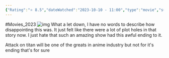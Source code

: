 ```yaml
---
{"Rating":"⭐ 8.5","dateWatched":"2023-10-10 - 11:00","type":"movie","subType":"special","title":"Shingeki no Kyojin: The Final Season - Kanketsu-hen","englishTitle":"Attack on Titan: Final Season - The Final Chapters","year":2023,"dataSource":"MALAPI","url":"https://myanimelist.net/anime/51535/Shingeki_no_Kyojin__The_Final_Season_-_Kanketsu-hen","id":51535,"genres":["Action","Drama","Suspense"],"producer":"MAPPA","duration":"1 hr 12 min per ep","onlineRating":8.99,"actors":null,"image":"https://cdn.myanimelist.net/images/anime/1279/131078.jpg","released":true,"streamingServices":null,"premiere":"04/03/2023","watched":false,"lastWatched":"","personalRating":7.5,"tags":["mediaDB/tv/movie"],"dg-publish":true,"permalink":"/media-db/movies/shingeki-no-kyojin-the-final-season-kanketsu-hen-2023/","dgPassFrontmatter":true,"noteIcon":"3","created":"2023-11-14T21:08:36.066+05:30","updated":"2023-12-11T18:42:30.122+05:30"}
---
```


#Movies_2023 
![img](https://cdn.myanimelist.net/images/anime/1279/131078.jpg)
What a let down, I have no words to describe how disappointing this was. It just felt like there were a lot of plot holes in that story now. I just hate that such an amazing show had this awful ending to it.

Attack on titan will be one of the greats in anime industry but not for it's ending that's for sure